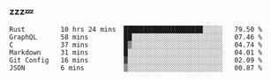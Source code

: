 ### zzz💤

<!--
**ArberSephirotheca/ArberSephirotheca** is a ✨ _special_ ✨ repository because its `README.md` (this file) appears on your GitHub profile.

Here are some ideas to get you started:

- 🌱 I’m currently learning Rust, Distributed System, and Database.
- 😄 Pronouns: He/Him
-->

<!--START_SECTION:waka-->

```text
Rust         10 hrs 24 mins  ████████████████████░░░░░   79.50 %
GraphQL      58 mins         ██░░░░░░░░░░░░░░░░░░░░░░░   07.46 %
C            37 mins         █▒░░░░░░░░░░░░░░░░░░░░░░░   04.74 %
Markdown     31 mins         █░░░░░░░░░░░░░░░░░░░░░░░░   04.01 %
Git Config   16 mins         ▓░░░░░░░░░░░░░░░░░░░░░░░░   02.09 %
JSON         6 mins          ▒░░░░░░░░░░░░░░░░░░░░░░░░   00.87 %
```

<!--END_SECTION:waka-->
